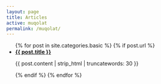 ```yaml
---
layout: page
title: Articles
active: muqolat
permalink: /muqolat/
---
```


<article class="post">
<ul class="posts">
  {% for post in site.categories.basic %}
    {% if post.url %}
    <li>
     <a href="{{ post.url }}"><b>{{ post.title }}</b></a>
     <p>{{ post.content | strip_html | truncatewords: 30 }}</p>
    </li>
    {% endif %}
  {% endfor %}
</ul>
</article>